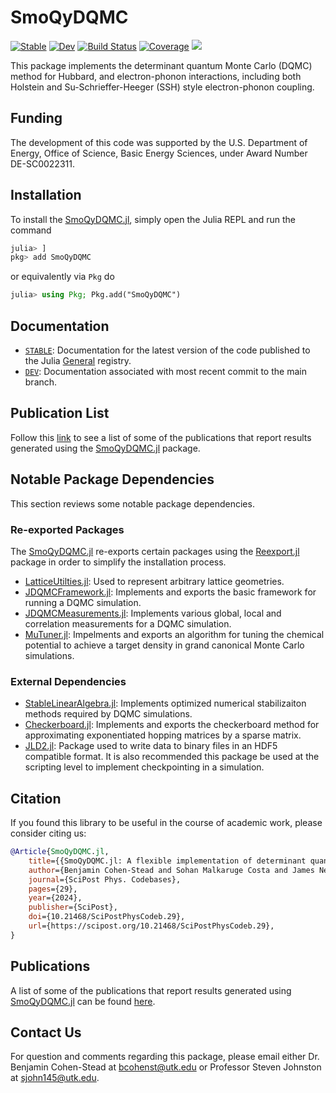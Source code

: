 # SmoQyDQMC

[![Stable](https://img.shields.io/badge/docs-stable-blue.svg)](https://SmoQySuite.github.io/SmoQyDQMC.jl/stable/)
[![Dev](https://img.shields.io/badge/docs-dev-blue.svg)](https://SmoQySuite.github.io/SmoQyDQMC.jl/dev/)
[![Build Status](https://github.com/SmoQySuite/SmoQyDQMC.jl/actions/workflows/CI.yml/badge.svg?branch=main)](https://github.com/SmoQySuite/SmoQyDQMC.jl/actions/workflows/CI.yml?query=branch%3Amain)
[![Coverage](https://codecov.io/gh/SmoQySuite/SmoQyDQMC.jl/branch/main/graph/badge.svg)](https://codecov.io/gh/SmoQySuite/SmoQyDQMC.jl)
![](https://img.shields.io/badge/Lifecycle-Maturing-007EC6g)

This package implements the determinant quantum Monte Carlo (DQMC) method for Hubbard,
and electron-phonon interactions, including both Holstein and Su-Schrieffer-Heeger (SSH) style
electron-phonon coupling.

## Funding

The development of this code was supported by the U.S. Department of Energy, Office of Science, Basic Energy Sciences,
under Award Number DE-SC0022311.

## Installation

To install the [SmoQyDQMC.jl](https://github.com/SmoQySuite/SmoQyDQMC.jl),
simply open the Julia REPL and run the command
```julia
julia> ]
pkg> add SmoQyDQMC
```
or equivalently via `Pkg` do
```julia
julia> using Pkg; Pkg.add("SmoQyDQMC")
```

## Documentation

- [`STABLE`](https://SmoQySuite.github.io/SmoQyDQMC.jl/stable/): Documentation for the latest version of the code published to the Julia [General](https://github.com/JuliaRegistries/General.git) registry.
- [`DEV`](https://SmoQySuite.github.io/SmoQyDQMC.jl/dev/): Documentation associated with most recent commit to the main branch.

## Publication List

Follow this [link](https://smoqysuite.github.io/SmoQyDQMC.jl/dev/#Publication-List)
to see a list of some of the publications that report results generated using
the [SmoQyDQMC.jl](https://github.com/SmoQySuite/SmoQyDQMC.jl) package.

## Notable Package Dependencies

This section reviews some notable package dependencies.

### Re-exported Packages

The [SmoQyDQMC.jl](https://github.com/SmoQySuite/SmoQyDQMC.jl) re-exports certain packages using
the [Reexport.jl](https://github.com/simonster/Reexport.jl.git) package in order to simplify the installation process.

- [LatticeUtilties.jl](https://github.com/SmoQySuite/LatticeUtilities.jl.git): Used to represent arbitrary lattice geometries.
- [JDQMCFramework.jl](https://github.com/SmoQySuite/JDQMCFramework.jl.git): Implements and exports the basic framework for running a DQMC simulation.
- [JDQMCMeasurements.jl](https://github.com/SmoQySuite/JDQMCMeasurements.jl.git): Implements various global, local and correlation measurements for a DQMC simulation.
- [MuTuner.jl](https://github.com/cohensbw/MuTuner.jl.git): Impelments and exports an algorithm for tuning the chemical potential to achieve a target density in grand canonical Monte Carlo simulations.

### External Dependencies

- [StableLinearAlgebra.jl](https://github.com/SmoQySuite/StableLinearAlgebra.jl.git): Implements optimized numerical stabilizaiton methods required by DQMC simulations.
- [Checkerboard.jl](https://github.com/SmoQySuite/Checkerboard.jl.git): Implements and exports the checkerboard method for approximating exponentiated hopping matrices by a sparse matrix.
- [JLD2.jl](https://github.com/JuliaIO/JLD2.jl.git): Package used to write data to binary files in an HDF5 compatible format. It is also recommended this package be used at the scripting level to implement checkpointing in a simulation.

## Citation

If you found this library to be useful in the course of academic work, please consider citing us:

```bibtex
@Article{SmoQyDQMC.jl,
	title={{SmoQyDQMC.jl: A flexible implementation of determinant quantum Monte Carlo for Hubbard and electron-phonon interactions}},
	author={Benjamin Cohen-Stead and Sohan Malkaruge Costa and James Neuhaus and Andy Tanjaroon Ly and Yutan Zhang and Richard Scalettar and Kipton Barros and Steven Johnston},
	journal={SciPost Phys. Codebases},
	pages={29},
	year={2024},
	publisher={SciPost},
	doi={10.21468/SciPostPhysCodeb.29},
	url={https://scipost.org/10.21468/SciPostPhysCodeb.29},
}
```

## Publications

A list of some of the publications that report results generated using [SmoQyDQMC.jl](https://github.com/SmoQySuite/SmoQyDQMC.jl)
can be found [here](https://smoqysuite.github.io/SmoQyDQMC.jl/stable/#Publication-List).

## Contact Us

For question and comments regarding this package, please email either Dr. Benjamin Cohen-Stead at [bcohenst@utk.edu](mailto:bcohenst@utk.edu) or Professor Steven Johnston at [sjohn145@utk.edu](mailto:sjohn145@utk.edu).